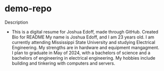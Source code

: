 # demo-repo
Description
- This is a digital resume for Joshua Edoff, made through GitHub.
Created Bio for README
My name is Joshua Edoff, and I am 23 years old. I am currently attending Mississippi State University and studying Electrical Engineering. My strengths are in hardware and equipment mangagment. I plan to graduate in May of 2024, with a bachelors of science and a bachelors of engineering in electrical engineering. My hobbies include building and tinkering with computers and servers.
